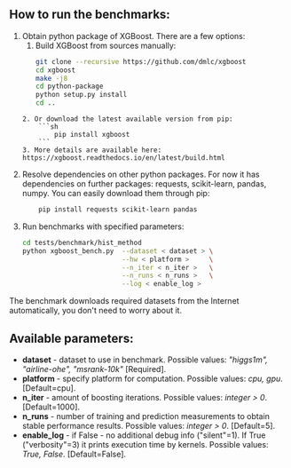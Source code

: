 ## How to run the benchmarks:
1. Obtain python package of XGBoost. There are a few options:
    1. Build XGBoost from sources manually:
        ```sh
        git clone --recursive https://github.com/dmlc/xgboost
        cd xgboost
        make -j8
        cd python-package
        python setup.py install
        cd ..
    ```
    2. Or download the latest available version from pip:
        ```sh
            pip install xgboost
        ```
    3. More details are available here: https://xgboost.readthedocs.io/en/latest/build.html

2. Resolve dependencies on other python packages. For now it has dependencies on further packages: requests, scikit-learn, pandas, numpy. You can easily download them through pip:
    ```sh
        pip install requests scikit-learn pandas
    ```
3. Run benchmarks with specified parameters:
    ```sh
    cd tests/benchmark/hist_method
    python xgboost_bench.py  --dataset < dataset > \
                             --hw < platform >     \
                             --n_iter < n_iter >   \
                             --n_runs < n_runs >   \
                             --log < enable_log >
    ```

The benchmark downloads required datasets from the Internet automatically, you don't need to worry about it.

## Available parameters:
* **dataset**    - dataset to use in benchmark. Possible values: *"higgs1m", "airline-ohe", "msrank-10k"* [Required].
* **platform**   - specify platform for computation. Possible values: *cpu, gpu*. [Default=cpu].
* **n_iter**     - amount of boosting iterations. Possible values: *integer > 0*. [Default=1000].
* **n_runs**     - number of training and prediction measurements to obtain stable performance results. Possible values: *integer > 0*. [Default=5].
* **enable_log** - if False - no additional debug info ("silent"=1). If True ("verbosity"=3) it prints execution time by kernels. Possible values: *True, False*. [Default=False].
